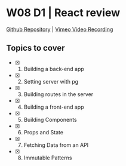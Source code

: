 # W08 D1 | React review
[Github Repository](https://github.com/Alfredo08/Cohort-March-31-2025/tree/main/W08D1%20-%20React%20review) | [Vimeo Video Recording](https://vimeo.com/1085826766/87b8576acf?share=copy)

## Topics to cover
- [x] 1. Building a back-end app
- [x] 2. Setting server with pg
- [x] 3. Building routes in the server 
- [x] 4. Building a front-end app
- [x] 5. Building Components
- [x] 6. Props and State
- [x] 7. Fetching Data from an API
- [x] 8. Immutable Patterns

